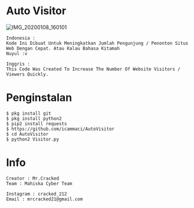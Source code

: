 # Auto Visitor

![IMG_20200108_160101](https://user-images.githubusercontent.com/59508497/71964583-73bff380-3230-11ea-945a-31f06299f1ea.JPG)

```
Indonesia :
Kode Ini Dibuat Untuk Meningkatkan Jumlah Pengunjung / Penonton Situs Web Dengan Cepat. Atau Kalau Bahasa Kitamah
Nuyul :v
```
```
Inggris : 
This Code Was Created To Increase The Number Of Website Visitors / Viewers Quickly.
```
# Penginstalan
```
$ pkg install git
$ pkg install python2
$ pip2 install requests
$ https://github.com/icammaci/AutoVisitor
$ cd AutoVisitor
$ python2 Visitor.py
```

# Info
```
Creator : Mr.Cracked
Team : Mahiska Cyber Team

Instagram : cracked_212
Email : mrcracked21@gmail.com
```

